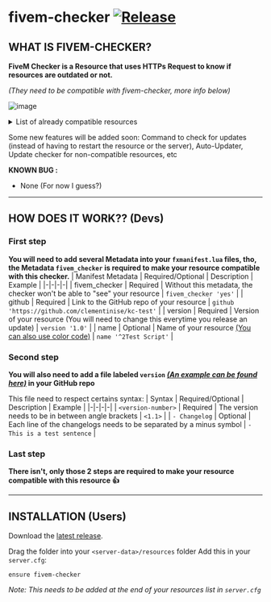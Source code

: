 # fivem-checker [![Release](https://img.shields.io/badge/Release-V%201.0-blue)](https://github.com/clementinise/fivem-checker/releases/latest)

## WHAT IS FIVEM-CHECKER?
**FiveM Checker is a Resource that uses HTTPs Request to know if resources are outdated or not.**

*(They need to be compatible with fivem-checker, more info below)*

![image](https://user-images.githubusercontent.com/35346472/148899380-0f869376-9521-49d5-85a0-bfefc263891a.png)

<details>
  <summary>List of already compatible resources</summary>

  - [kc-test](https://github.com/clementinise/kc-test)
  - [kc-unicorn](https://github.com/clementinise/kc-unicorn)
  - [fivem-vehicleloader](https://github.com/clementinise/fivem-vehicleloader)

</details>

Some new features will be added soon:  Command to check for updates (instead of having to restart the resource or the server), Auto-Updater, Update checker for non-compatible resources, etc

**KNOWN BUG :** 
* None (For now I guess?)

---

## HOW DOES IT WORK?? (Devs)

### First step
**You will need to add several Metadata into your `fxmanifest.lua` files, tho, the Metadata `fivem_checker` is required to make your resource compatible with this checker.**
| Manifest Metadata | Required/Optional | Description | Example |
|-|-|-|-|
| fivem_checker | Required | Without this metadata, the checker won't be able to "see" your resource | `fivem_checker 'yes'` |
| github | Required | Link to the GitHub repo of your resource | `github 'https://github.com/clementinise/kc-test'` |
| version | Required | Version of your resource (You will need to change this everytime you release an update) | `version '1.0'` |
| name | Optional | Name of your resource [(You can also use color code)](https://pastebin.com/kQdX2JVy) | `name '^2Test Script'` |

### Second step
**You will also need to add a file labeled `version` [*(An example can be found here)*](https://github.com/clementinise/kc-test/blob/main/version) in your GitHub repo**

This file need to respect certains syntax:
| Syntax | Required/Optional | Description | Example |
|-|-|-|-|
| `<version-number>` | Required | The version needs to be in between angle brackets | `<1.1>` |
| `- Changelog` | Optional | Each line of the changelogs needs to be separated by a minus symbol | `- This is a test sentence` |

### Last step

**There isn't, only those 2 steps are required to make your resource compatible with this resource 👍**

---

## INSTALLATION (Users)
Download the [latest release](https://github.com/clementinise/fivem-checker/releases/latest).

Drag the folder into your `<server-data>/resources` folder
Add this in your `server.cfg`:
```
ensure fivem-checker
```
*Note: This needs to be added at the end of your resources list in ``server.cfg``*

